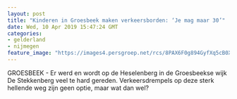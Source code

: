 ```yaml
---
layout: post
title: "Kinderen in Groesbeek maken verkeersborden: ‘Je mag maar 30’"
date: Wed, 10 Apr 2019 15:47:24 GMT
categories: 
- gelderland 
- nijmegen 
feature_image: "https://images4.persgroep.net/rcs/8PAX6F0g894GyfXq5cB0XvwybyQ/diocontent/145241401/_fitwidth/400/?appId=21791a8992982cd8da851550a453bd7f&quality=0.7"
---
```


GROESBEEK - Er werd en wordt op de Heselenberg in de Groesbeekse wijk De Stekkenberg veel te hard gereden. Verkeersdrempels op deze sterk hellende weg zijn geen optie, maar wat dan wel?
